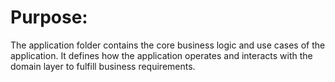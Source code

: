 # Purpose:

The application folder contains the core business logic and use cases of the application. It defines how the application operates and interacts with the domain layer to fulfill business requirements.
